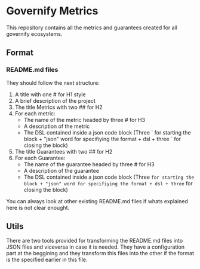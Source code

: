 # Governify Metrics

This repository contains all the metrics and guarantees created for all governify ecosystems.

## Format

### README.md files

They should follow the next structure:

1. A title with one # for H1 style
2. A brief description of the project
3. The title Metrics with two ## for H2
4. For each metric:
    * The name of the metric headed by three # for H3
    * A description of the metric
    * The DSL contained inside a json code block (Three \` for starting the block + "json" word for specifiying the format + dsl + three \` for closing the block)
5. The title Guarantees with two ## for H2
6. For each Guarantee:
    * The name of the guarantee headed by three # for H3
    * A description of the guarantee
    * The DSL contained inside a json code block (Three ` for starting the block + "json" word for specifiying the format + dsl + three ` for closing the block)

You can always look at other existing README.md files if whats explained here is not clear enought.

## Utils

There are two tools provided for transforming the README.md files into JSON files and viceversa in case it is needed. They have a configuration part at the beggining and they transform this files into the other if the format is the specified earlier in this file.